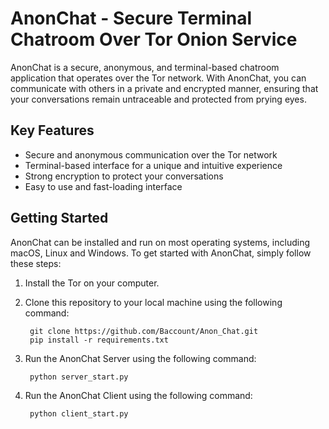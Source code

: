 # AnonChat - Secure Terminal Chatroom Over Tor Onion Service

AnonChat is a secure, anonymous, and terminal-based chatroom application that operates over the Tor network. With AnonChat, you can communicate with others in a private and encrypted manner, ensuring that your conversations remain untraceable and protected from prying eyes.

## Key Features

- Secure and anonymous communication over the Tor network
- Terminal-based interface for a unique and intuitive experience
- Strong encryption to protect your conversations
- Easy to use and fast-loading interface

## Getting Started

AnonChat can be installed and run on most operating systems, including macOS, Linux and Windows. To get started with AnonChat, simply follow these steps:

1. Install the Tor on your computer.
2. Clone this repository to your local machine using the following command:

        git clone https://github.com/Baccount/Anon_Chat.git
        pip install -r requirements.txt


3. Run the AnonChat Server using the following command:

        python server_start.py

4. Run the AnonChat Client using the following command:

        python client_start.py